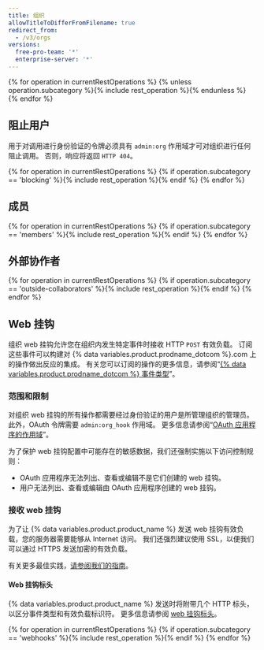 ```yaml
---
title: 组织
allowTitleToDifferFromFilename: true
redirect_from:
  - /v3/orgs
versions:
  free-pro-team: '*'
  enterprise-server: '*'
---
```


{% for operation in currentRestOperations %}
  {% unless operation.subcategory %}{% include rest_operation %}{% endunless %}
{% endfor %}

## 阻止用户

用于对调用进行身份验证的令牌必须具有 `admin:org` 作用域才可对组织进行任何阻止调用。 否则，响应将返回 `HTTP 404`。

{% for operation in currentRestOperations %}
  {% if operation.subcategory == 'blocking' %}{% include rest_operation %}{% endif %}
{% endfor %}

## 成员

{% for operation in currentRestOperations %}
  {% if operation.subcategory == 'members' %}{% include rest_operation %}{% endif %}
{% endfor %}

## 外部协作者

{% for operation in currentRestOperations %}
  {% if operation.subcategory == 'outside-collaborators' %}{% include rest_operation %}{% endif %}
{% endfor %}

## Web 挂钩

组织 web 挂钩允许您在组织内发生特定事件时接收 HTTP `POST` 有效负载。 订阅这些事件可以构建对 {% data variables.product.prodname_dotcom %}.com 上的操作做出反应的集成。 有关您可以订阅的操作的更多信息，请参阅“[{% data variables.product.prodname_dotcom %} 事件类型](/developers/webhooks-and-events/github-event-types)”。

### 范围和限制

对组织 web 挂钩的所有操作都需要经过身份验证的用户是所管理组织的管理员。 此外，OAuth 令牌需要 `admin:org_hook` 作用域。 更多信息请参阅“[OAuth 应用程序的作用域](/developers/apps/scopes-for-oauth-apps)”。

为了保护 web 挂钩配置中可能存在的敏感数据，我们还强制实施以下访问控制规则：

- OAuth 应用程序无法列出、查看或编辑不是它们创建的 web 挂钩。
- 用户无法列出、查看或编辑由 OAuth 应用程序创建的 web 挂钩。

### 接收 web 挂钩

为了让 {% data variables.product.product_name %} 发送 web 挂钩有效负载，您的服务器需要能够从 Internet 访问。 我们还强烈建议使用 SSL，以便我们可以通过 HTTPS 发送加密的有效负载。

有关更多最佳实践，[请参阅我们的指南](/guides/best-practices-for-integrators/)。

#### Web 挂钩标头

{% data variables.product.product_name %} 发送时将附带几个 HTTP 标头，以区分事件类型和有效负载标识符。 更多信息请参阅 [web 挂钩标头](/webhooks/event-payloads/#delivery-headers)。

{% for operation in currentRestOperations %}
  {% if operation.subcategory == 'webhooks' %}{% include rest_operation %}{% endif %}
{% endfor %}
